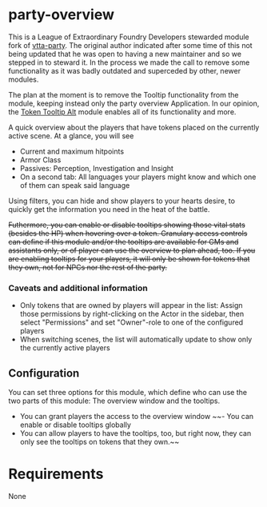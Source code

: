 # party-overview

This is a League of Extraordinary Foundry Developers stewarded module fork of [vtta-party](https://github.com/VTTAssets/vtta-party). The original author indicated after some time of this not being updated that he was open to having a new maintainer and so we stepped in to steward it. In the process we made the call to remove some functionality as it was badly outdated and superceded by other, newer modules.

The plan at the moment is to remove the Tooltip functionality from the module, keeping instead only the party overview Application. In our opinion, the [Token Tooltip Alt](https://github.com/bmarian/token-tooltip-alt) module enables all of its functionality and more.

A quick overview about the players that have tokens placed on the currently active scene. At a glance, you will see

- Current and maximum hitpoints
- Armor Class
- Passives: Perception, Investigation and Insight
- On a second tab: All languages your players might know and which one of them can speak said language

Using filters, you can hide and show players to your hearts desire, to quickly get the information you need in the heat of the battle.

~~Futhermore, you can enable or disable tooltips showing those vital stats (besides the HP) when hovering over a token. Granulary access
controls can define if this module and/or the tooltips are available for GMs and assistants only, or of player can use the overview
to plan ahead, too. If you are enabling tooltips for your players, it will only be shown for tokens that they own, not for NPCs nor the rest of the party.~~

### Caveats and additional information

- Only tokens that are owned by players will appear in the list: Assign those permissions by right-clicking on the Actor in the sidebar, then select "Permissions" and set "Owner"-role to one of the configured players
- When switching scenes, the list will automatically update to show only the currently active players

## Configuration

You can set three options for this module, which define who can use the two parts of this module: The overview window and the tooltips.

- You can grant players the access to the overview window
~~- You can enable or disable tooltips globally
- You can allow players to have the tooltips, too, but right now, they can only see the tooltips on tokens that they own.~~

# Requirements

None
